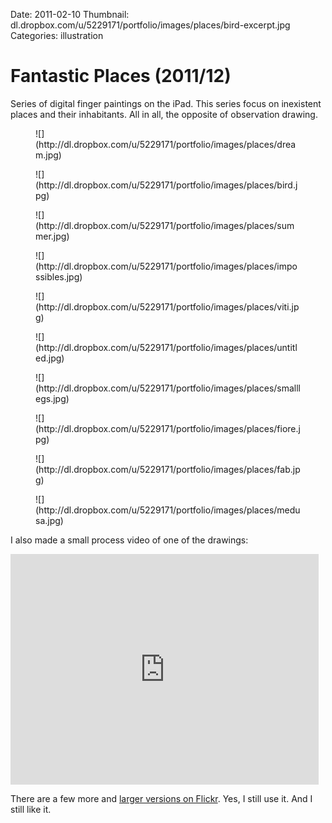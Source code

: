 Date: 2011-02-10
Thumbnail: dl.dropbox.com/u/5229171/portfolio/images/places/bird-excerpt.jpg
Categories: illustration 


# Fantastic Places (2011/12)

Series of digital finger paintings on the iPad. This series focus on inexistent places and their inhabitants. All in all, the opposite of observation drawing.

<figure>
![](http://dl.dropbox.com/u/5229171/portfolio/images/places/dream.jpg)
</figure>
<figure>![](http://dl.dropbox.com/u/5229171/portfolio/images/places/bird.jpg)</figure>
<figure>![](http://dl.dropbox.com/u/5229171/portfolio/images/places/summer.jpg)</figure>
<figure>![](http://dl.dropbox.com/u/5229171/portfolio/images/places/impossibles.jpg)</figure>
<figure>![](http://dl.dropbox.com/u/5229171/portfolio/images/places/viti.jpg)</figure>
<figure>![](http://dl.dropbox.com/u/5229171/portfolio/images/places/untitled.jpg)</figure>
<figure>![](http://dl.dropbox.com/u/5229171/portfolio/images/places/smalllegs.jpg)</figure>
<figure>![](http://dl.dropbox.com/u/5229171/portfolio/images/places/fiore.jpg)</figure>
<figure>![](http://dl.dropbox.com/u/5229171/portfolio/images/places/fab.jpg)</figure>
<figure>![](http://dl.dropbox.com/u/5229171/portfolio/images/places/medusa.jpg)</figure>

I also made a small process video of one of the drawings:  

<iframe src="http://player.vimeo.com/video/25840610" width="493" height="369" frameborder="0" webkitAllowFullScreen mozallowfullscreen allowFullScreen></iframe>  

<br>

There are a few more and [larger versions on Flickr](http://www.flickr.com/photos/guimachiavelli/sets/72157627462839713/). Yes, I still use it. And I still like it.
